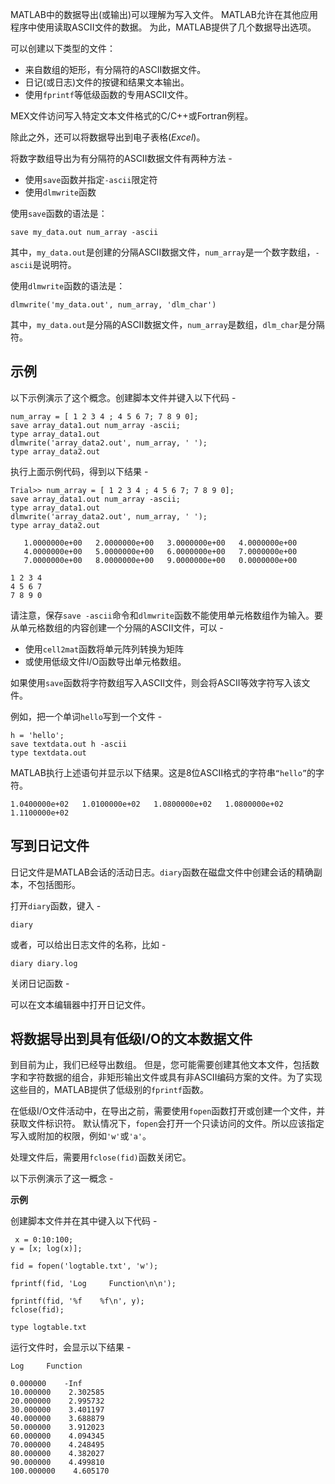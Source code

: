 MATLAB中的数据导出(或输出)可以理解为写入文件。 MATLAB允许在其他应用程序中使用读取ASCII文件的数据。 为此，MATLAB提供了几个数据导出选项。

可以创建以下类型的文件：

*   来自数组的矩形，有分隔符的ASCII数据文件。
*   日记(或日志)文件的按键和结果文本输出。
*   使用`fprintf`等低级函数的专用ASCII文件。

MEX文件访问写入特定文本文件格式的C/C++或Fortran例程。

除此之外，还可以将数据导出到电子表格(_Excel_)。

将数字数组导出为有分隔符的ASCII数据文件有两种方法 -

*   使用`save`函数并指定`-ascii`限定符
*   使用`dlmwrite`函数

使用`save`函数的语法是：

```
save my_data.out num_array -ascii 
```

其中，`my_data.out`是创建的分隔ASCII数据文件，`num_array`是一个数字数组，`-ascii`是说明符。

使用`dlmwrite`函数的语法是：

```
dlmwrite('my_data.out', num_array, 'dlm_char') 
```

其中，`my_data.out`是分隔的ASCII数据文件，`num_array`是数组，`dlm_char`是分隔符。

示例
--

以下示例演示了这个概念。创建脚本文件并键入以下代码 -

```
num_array = [ 1 2 3 4 ; 4 5 6 7; 7 8 9 0];
save array_data1.out num_array -ascii;
type array_data1.out
dlmwrite('array_data2.out', num_array, ' ');
type array_data2.out 
```

执行上面示例代码，得到以下结果 -

```
Trial>> num_array = [ 1 2 3 4 ; 4 5 6 7; 7 8 9 0];
save array_data1.out num_array -ascii;
type array_data1.out
dlmwrite('array_data2.out', num_array, ' ');
type array_data2.out

   1.0000000e+00   2.0000000e+00   3.0000000e+00   4.0000000e+00
   4.0000000e+00   5.0000000e+00   6.0000000e+00   7.0000000e+00
   7.0000000e+00   8.0000000e+00   9.0000000e+00   0.0000000e+00

1 2 3 4
4 5 6 7
7 8 9 0 
```

请注意，保存`save -ascii`命令和`dlmwrite`函数不能使用单元格数组作为输入。要从单元格数组的内容创建一个分隔的ASCII文件，可以 -

*   使用`cell2mat`函数将单元阵列转换为矩阵
*   或使用低级文件I/O函数导出单元格数组。

如果使用`save`函数将字符数组写入ASCII文件，则会将ASCII等效字符写入该文件。

例如，把一个单词`hello`写到一个文件 -

```
h = 'hello';
save textdata.out h -ascii
type textdata.out 
```

MATLAB执行上述语句并显示以下结果。这是8位ASCII格式的字符串`“hello”`的字符。

```
1.0400000e+02   1.0100000e+02   1.0800000e+02   1.0800000e+02   1.1100000e+02 
```

写到日记文件
------

日记文件是MATLAB会话的活动日志。`diary`函数在磁盘文件中创建会话的精确副本，不包括图形。

打开`diary`函数，键入 -

```
diary 
```

或者，可以给出日志文件的名称，比如 -

```
diary diary.log 
```

关闭日记函数 -

可以在文本编辑器中打开日记文件。

将数据导出到具有低级I/O的文本数据文件
--------------------

到目前为止，我们已经导出数组。 但是，您可能需要创建其他文本文件，包括数字和字符数据的组合，非矩形输出文件或具有非ASCII编码方案的文件。为了实现这些目的，MATLAB提供了低级别的`fprintf`函数。

在低级I/O文件活动中，在导出之前，需要使用`fopen`函数打开或创建一个文件，并获取文件标识符。 默认情况下，`fopen`会打开一个只读访问的文件。所以应该指定写入或附加的权限，例如`'w'`或`'a'`。

处理文件后，需要用`fclose(fid)`函数关闭它。

以下示例演示了这一概念 -

**示例**

创建脚本文件并在其中键入以下代码 -

```
 x = 0:10:100;
y = [x; log(x)];

fid = fopen('logtable.txt', 'w');

fprintf(fid, 'Log     Function\n\n');

fprintf(fid, '%f    %f\n', y);
fclose(fid);

type logtable.txt 
```

运行文件时，会显示以下结果 -

```
Log     Function

0.000000    -Inf
10.000000    2.302585
20.000000    2.995732
30.000000    3.401197
40.000000    3.688879
50.000000    3.912023
60.000000    4.094345
70.000000    4.248495
80.000000    4.382027
90.000000    4.499810
100.000000    4.605170 
```

